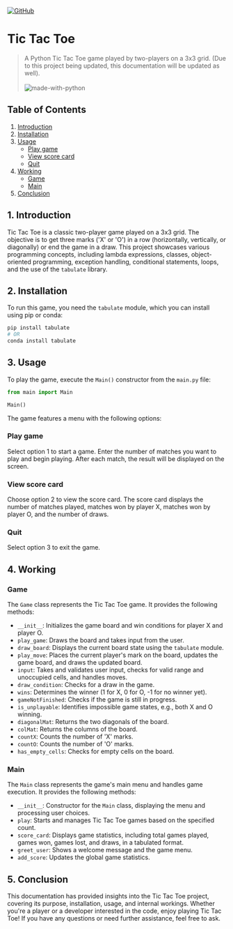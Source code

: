 <a href='https://github.com/vivekkdagar/Boggle-Word-Solver/blob/main/LICENSE' target="_blank"><img alt='GitHub' src='https://img.shields.io/badge/GNU_General Public License-100000?style=for-the-badge&logo=GitHub&logoColor=white&labelColor=black&color=black'/></a>
# Tic Tac Toe
> A Python Tic Tac Toe game played by two-players on a 3x3 grid. (Due to this project being updated, this documentation will be updated as well). <br><br>
![made-with-python](https://img.shields.io/badge/Made%20with-Python-1f425f.svg)

## Table of Contents
1. [Introduction](#introduction)
2. [Installation](#installation)
3. [Usage](#usage)
   - [Play game](#play-game)
   - [View score card](#view-score-card)
   - [Quit](#quit)
4. [Working](#working)
   - [Game](#game)
   - [Main](#main)
5. [Conclusion](#conclusion)

## 1. Introduction<a name="introduction"></a>

Tic Tac Toe is a classic two-player game played on a 3x3 grid. The objective is to get three marks ('X' or 'O') in a row (horizontally, vertically, or diagonally) or end the game in a draw. This project showcases various programming concepts, including lambda expressions, classes, object-oriented programming, exception handling, conditional statements, loops, and the use of the `tabulate` library.

## 2. Installation<a name="installation"></a>

To run this game, you need the `tabulate` module, which you can install using pip or conda:

```bash
pip install tabulate
# OR
conda install tabulate
```

## 3. Usage<a name="usage"></a>

To play the game, execute the `Main()` constructor from the `main.py` file:

```python
from main import Main

Main()
```

The game features a menu with the following options:

### Play game<a name="play-game"></a>

Select option 1 to start a game. Enter the number of matches you want to play and begin playing. After each match, the result will be displayed on the screen.

### View score card<a name="view-score-card"></a>

Choose option 2 to view the score card. The score card displays the number of matches played, matches won by player X, matches won by player O, and the number of draws.

### Quit<a name="quit"></a>

Select option 3 to exit the game.

## 4. Working<a name="working"></a>

### Game<a name="game"></a>

The `Game` class represents the Tic Tac Toe game. It provides the following methods:

- `__init__`: Initializes the game board and win conditions for player X and player O.
- `play_game`: Draws the board and takes input from the user.
- `draw_board`: Displays the current board state using the `tabulate` module.
- `play_move`: Places the current player's mark on the board, updates the game board, and draws the updated board.
- `input`: Takes and validates user input, checks for valid range and unoccupied cells, and handles moves.
- `draw_condition`: Checks for a draw in the game.
- `wins`: Determines the winner (1 for X, 0 for O, -1 for no winner yet).
- `gameNotFinished`: Checks if the game is still in progress.
- `is_unplayable`: Identifies impossible game states, e.g., both X and O winning.
- `diagonalMat`: Returns the two diagonals of the board.
- `colMat`: Returns the columns of the board.
- `countX`: Counts the number of 'X' marks.
- `countO`: Counts the number of 'O' marks.
- `has_empty_cells`: Checks for empty cells on the board.

### Main<a name="main"></a>

The `Main` class represents the game's main menu and handles game execution. It provides the following methods:

- `__init__`: Constructor for the `Main` class, displaying the menu and processing user choices.
- `play`: Starts and manages Tic Tac Toe games based on the specified count.
- `score_card`: Displays game statistics, including total games played, games won, games lost, and draws, in a tabulated format.
- `greet_user`: Shows a welcome message and the game menu.
- `add_score`: Updates the global game statistics.

## 5. Conclusion<a name="conclusion"></a>

This documentation has provided insights into the Tic Tac Toe project, covering its purpose, installation, usage, and internal workings. Whether you're a player or a developer interested in the code, enjoy playing Tic Tac Toe! If you have any questions or need further assistance, feel free to ask.
